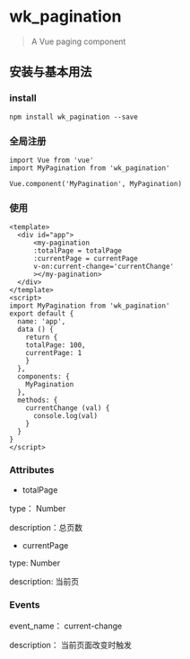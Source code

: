 # wk_pagination

> A Vue paging component

## 安装与基本用法
### install
```
npm install wk_pagination --save
```
### 全局注册
```
import Vue from 'vue'
import MyPagination from 'wk_pagination'

Vue.component('MyPagination', MyPagination)
```
### 使用
```
<template>
  <div id="app">
      <my-pagination
      :totalPage = totalPage
      :currentPage = currentPage
      v-on:current-change='currentChange'
      ></my-pagination>
  </div>
</template>
<script>
import MyPagination from 'wk_pagination'
export default {
  name: 'app',
  data () {
    return {
    totalPage: 100,
    currentPage: 1
    }
  },
  components: {
    MyPagination
  },
  methods: {
    currentChange (val) {
      console.log(val)
    }
  }
}
</script>
```
### Attributes
* totalPage

type： Number

description：总页数
* currentPage

type: Number

description: 当前页

### Events

event_name： current-change

description： 当前页面改变时触发
